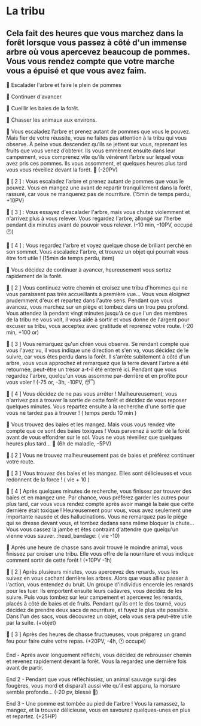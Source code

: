 # La tribu

## Cela fait des heures que vous marchez dans la forêt lorsque vous passez à côté d'un immense arbre où vous apercevez beaucoup de pommes. Vous vous rendez compte que votre marche vous a épuisé et que vous avez faim.

🍎 Escalader l'arbre et faire le plein de pommes

🚶 Continuer d'avancer. 

🌿 Cueillir les baies de la forêt.

🦊 Chasser les animaux aux environs.

🍎 Vous escaladez l’arbre et prenez autant de pommes que vous le pouvez. Mais fier de votre réussite, vous ne faites pas attention à la tribu qui vous observe. À peine vous descendez qu’ils se jettent sur vous, reprenant les fruits que vous venez d’obtenir. Ils vous emmènent ensuite dans leur campement, vous comprenez vite qu’ils vénèrent l’arbre sur lequel vous avez pris ces pommes. Ils vous assomment, et quelques heures plus tard vous vous réveillez devant la forêt. 🤕 (-20PV)

🍎 [ 2 ] : Vous escaladez l’arbre et prenez autant de pommes que vous le pouvez. Vous en mangez une avant de repartir tranquillement dans la forêt, rassuré, car vous ne manquerez pas de nourriture. (15min de temps perdu, +10PV)

🍎 [ 3 ] : Vous essayez d'escalader l'arbre, mais vous chutez violemment et n'arrivez plus à vous relever. Vous regardez l'arbre, allongé sur l'herbe pendant dix minutes avant de pouvoir vous relever. (-10 min, -10PV, occupé 🕐)

🍎 [ 4 ] : Vous regardez l'arbre et voyez quelque chose de brillant perché en son sommet. Vous escaladez l'arbre, et trouvez un objet qui pourrait vous être fort utile ! (15min de temps perdu, item)


🚶 Vous décidez de continuer à avancer, heureusement vous sortez rapidement de la forêt.

🚶  [ 2 ] Vous continuez votre chemin et croisez une tribu d'hommes qui ne vous paraissent pas très accueillants à première vue... Vous vous éloignez prudemment d'eux et repartez dans l'autre sens. Pendant que vous avancez, vous marchez sur un piège et tombez dans un trou peu profond. Vous attendez là pendant vingt minutes jusqu'à ce que l'un des membres de la tribu ne vous voit, il vous aide à sortir et vous donne de l'argent pour excuser sa tribu, vous acceptez avec gratitude et reprenez votre route. (-20 min, +100 or)

🚶  [ 3 ] Vous remarquez qu'un chien vous observe. Se rendant compte que vous l'avez vu, il vous indique une direction et s'en va, vous décidez de le suivre, car vous êtes perdu dans la forêt. Il s'arrête subitement à côté d'un arbre, vous vous approchez et remarquez que la terre devant l'arbre a été retournée, peut-être un trésor a-t-il été enterré ici. Pendant que vous regardez l'arbre, quelqu'un vous assomme par-derrière et en profite pour vous voler ! (-75 or, -3h, -10PV, 😴)

🚶  [ 4 ] Vous décidez de ne pas vous arrêter ! Malheureusement, vous n'arrivez pas à trouver la sortie de cette forêt et décidez de vous reposer quelques minutes. Vous repartez ensuite à la recherche d'une sortie que vous ne tardez pas à trouver ! ( temps perdu 10 min )


:herb: Vous trouvez des baies et les mangez. Mais vous vous rendez vite compte que ce sont des baies toxiques ! Vous parvenez à sortir de la forêt avant de vous effondrer sur le sol. Vous ne vous réveillez que quelques heures plus tard... :nauseated_face: (6h de maladie, -5PV)

:herb: [ 2 ] Vous ne trouvez malheureusement pas de baies et préférez continuer votre route.

:herb: [ 3 ] Vous trouvez des baies et les mangez. Elles sont délicieuses et vous redonnent de la force ! ( vie + 10 )

:herb: [ 4 ] Après quelques minutes de recherche, vous finissez par trouver des baies et en mangez une. Par chance, vous préférez garder les autres pour plus tard, car vous vous rendez compte après avoir mangé la baie que cette dernière était toxique ! Heureusement pour vous, vous avez seulement une importante nausée et des hallucinations. Vous ne remarquez pas le piège qui se dresse devant vous, et tombez dedans sans même bloquer la chute... Vous vous cassez la jambe et êtes contraint d'attendre que quelqu'un vienne vous sauver. :head_bandage: ( vie -10)


🦊 Après une heure de chasse sans avoir trouvé le moindre animal, vous finissez par croiser une tribu. Elle vous offre de la nourriture et vous indique comment sortir de cette forêt ! (+10PV -1h)

🦊 [ 2 ] Après plusieurs minutes, vous apercevez des renards, vous les suivez en vous cachant derrière les arbres. Alors que vous alliez passer à l'action, vous entendez du bruit. Un groupe d'individus encercle les renards pour les tuer. Ils emportent ensuite leurs cadavres, vous décidez de les suivre. Puis vous tombez sur leur campement et apercevez les renards, placés à côté de baies et de fruits. Pendant qu'ils ont le dos tourné, vous décidez de prendre deux sacs de nourriture, et fuyez le plus vite possible. Dans l'un des sacs, vous découvrez un objet, cela vous sera peut-être utile par la suite. (+objet)

🦊 [ 3 ] Après des heures de chasse fructueuses, vous préparez un grand feu pour faire cuire votre repas. (+20PV, -4h, 🕐 occupé)


End -  Après avoir longuement réfléchi, vous décidez de rebrousser chemin et revenez rapidement devant la forêt. Vous la regardez une dernière fois avant de partir.

End 2 -  Pendant que vous réfléchissiez, un animal sauvage surgi des fougères, vous mord et disparaît aussi vite qu'il est apparu, la morsure semble profonde... (-20 pv, blessé 🤕)

End 3 -  Une pomme est tombée au pied de l'arbre ! Vous la ramassez, la mangez, et la trouvez délicieuse, vous en savourez quelques-unes en plus et repartez. (+25HP)
